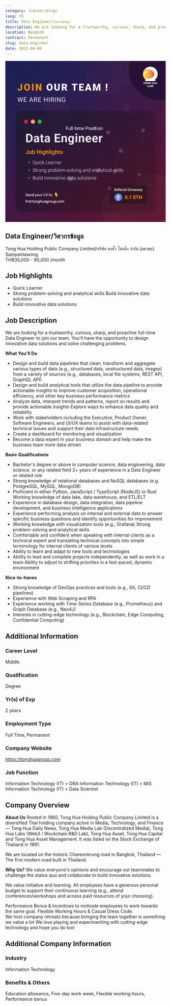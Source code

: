 ```yaml
---
category: /career/blog/
lang: th
title: Data Engineer/วิศวกรข้อมูล
description: We are looking for a trustworthy, curious, sharp, and proactive full-time Data Engineer to join our team. You'll have the opportunity to design innovative data solutions and solve challenging problems.
location: Bangkok
contract: Permanent
slug: data-engineer
date: 2022-04-06
---
```


![Data Engineer/วิศวกรข้อมูล](../../../images/senior_data_engineer.png)

## Data Engineer/วิศวกรข้อมูล

Tong Hua Holding Public Company Limited/บริษัท ตงฮั้ว โฮลดิ้ง จำกัด (มหาชน) Sampantawong  
THB35,000 - 90,000 /month  

## Job Highlights

- Quick Learner  
- Strong problem-solving and analytical skills Build innovative data solutions
- Build innovative data solutions

## Job Description

We are looking for a trustworthy, curious, sharp, and proactive full-time Data Engineer to join our team. You'll have the opportunity to design innovative data solutions and solve challenging problems.

**What You'll Do**

- Design and build data pipelines that clean, transform and aggregate various types of data (e.g., structured data, unstructured data, images) from a variety of sources (e.g., databases, local file systems, REST API, GraphQL API)
- Design and build analytical tools that utilize the data pipeline to provide actionable insights to improve customer acquisition, operational efficiency, and other key business performance metrics
- Analyze data, interpret trends and patterns, report on results and provide actionable insights Explore ways to enhance data quality and reliability
- Work with stakeholders including the Executive, Product Owner, Software Engineers, and UI/UX teams to assist with data-related technical issues and support their data infrastructure needs
- Create a dashboard for monitoring and visualization  
- Become a data expert in your business domain and help make the business team more data-driven

**Basic Qualifications**

- Bachelor's degree or above in computer science, data engineering, data science, or any related field 2+ years of experience in a Data Engineer or related role
- Strong knowledge of relational databases and NoSQL databases (e.g. PostgreSQL, MySQL, MongoDB)
- Proficient in either Python, JavaScript / TypeScript (NodeJS) or Rust Working knowledge of data lake, data warehouse, and ETL/ELT
- Experience in database design, data integration, data pipeline development, and business intelligence applications
- Experience performing analysis on internal and external data to answer specific business questions and identify opportunities for improvement
- Working knowledge with visualization tools (e.g., Grafana) Strong problem-solving and analytical skills
- Comfortable and confident when speaking with internal clients as a technical expert and translating technical concepts into simple terminology for internal clients of various levels
- Ability to learn and adapt to new tools and technologies  
- Ability to lead and complete projects independently, as well as work in a team Ability to adjust to shifting priorities in a fast-paced, dynamic environment

**Nice-to-haves**

- Strong knowledge of DevOps practices and tools (e.g., Git, CI/CD pipelines)  
- Experience with Web Scraping and RPA  
- Experience working with Time-Series Database (e.g., Prometheus) and Graph Database (e.g., Neo4J)
- Interests in cutting-edge technology (e.g., Blockchain, Edge Computing, Confidential Computing)

## Additional Information

### Career Level

Middle

### Qualification

Degree

### Yr(s) of Exp

2 years

### Employment Type

Full Time, Permanent

### Company Website
<https://tonghuagroup.com>

### Job Function  

Information Technology (IT) > DBA
Information Technology (IT) > MIS
Information Technology (IT) > Data Scientist

## Company Overview

**About Us**
Rooted in 1960, Tong Hua Holding Public Company Limited is a diversified Thai holding company active in Media, Technology, and Finance — Tong Hua Daily News, Tong Hua Media Lab (Decentralized Media), Tong Hua Labs (Web3 / Blockchain R&D Lab), Tong Hua Asset, Tong Hua Capital and Tong Hua Asset Management. It was listed on the Stock Exchange of Thailand in 1991.

We are located on the historic Chareonkrung road in Bangkok, Thailand — The first modern road built in Thailand.

**Why Us?**
We value everyone's opinions and encourage our teammates to challenge the status quo and collaborate to build innovative solutions.

We value initiative and learning. All employees have a generous personal budget to support their continuous learning (e.g., attend conferences/workshops and access paid resources of your choosing).

Performance Bonus & Incentives to motivate employees to work towards the same goal. Flexible Working Hours & Casual Dress Code.  
We host company retreats because bringing the team together is something we value a lot We love playing and experimenting with cutting-edge technology and hope you do too!

## Additional Company Information

### Industry

Information Technology

### Benefits & Others  

Education allowance, Five-day work week, Flexible working hours, Performance bonus
